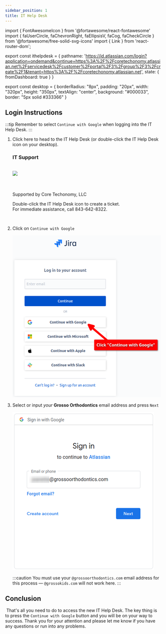 ```yaml
---
sidebar_position: 1
title: IT Help Desk
---
```


import { FontAwesomeIcon } from '@fortawesome/react-fontawesome'
import { faUserCircle, faChevronRight, faEllipsisV, faCog, faCheckCircle } from '@fortawesome/free-solid-svg-icons'
import { Link } from 'react-router-dom';

export const ithelpdesk = {
  pathname: 'https://id.atlassian.com/login?application=ondemand&continue=https%3A%2F%2Fcoretechonomy.atlassian.net%2Fservicedesk%2Fcustomer%2Fportal%2F3%2Fgroup%2F3%2Fcreate%2F1&tenant=https%3A%2F%2Fcoretechonomy.atlassian.net',
  state: { fromDashboard: true }
}

export const desktop = {
    borderRadius: "8px",
    padding: "20px",
    width: "320px",
    height: "350px",
    textAlign: "center",
    background: "#000033",
    border: "5px solid #333366"
}

## Login Instructions

:::tip
Remember to select `Continue with Google` when logging into the IT Help Desk.
:::

1. Click <Link to={ithelpdesk} target="_blank">here</Link> to head to the <Link to={ithelpdesk} target="_blank">IT Help Desk</Link> (or double-click the IT Help Desk icon on your desktop).

    <div style={desktop}>
        <h3 style={{color: "white"}}>IT Support</h3><br />
        <Link to={ithelpdesk} target="_blank"><img class="img-fluid" src="/img/guides/help-desk-shortcut.png"></img></Link>
        <br /><br /><br />
        <p style={{color: "white", fontSize: ".95em"}}>Supported by Core Techonomy, LLC</p>
        <p style={{color: "white", fontSize: ".71em"}}>Double-click the IT Help Desk icon to create a ticket.<br />For immediate assistance, call 843-642-8322.</p>
    </div>

<br />

2. Click on `Continue with Google`

    ![Google Sign-in](./assets/google-sign-in.png)

3. Select or input *your* **Grosso Orthodontics** email address and press `Next`

    ![Sign-in](./assets/sign-in.png)

    :::caution
    You must use your `@grossoorthodontics.com` email address for this process — `@grossokids.com` will not work here.
    :::

## Conclusion

<FontAwesomeIcon icon={faCheckCircle} color="green" />&nbsp;That's all you need to do to access the new IT Help Desk. The key thing is to press the <code>Continue with Google</code> button and you will be on your way to success. Thank you for your attention and please let me know if you have any questions or run into any problems.